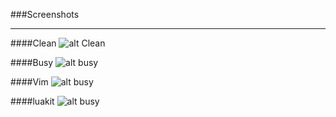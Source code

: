 ###Screenshots

----

####Clean
![alt Clean](https://raw.github.com/mohabaks/dotfiles/master/images/clean.png)

####Busy
![alt busy](https://raw.github.com/mohabaks/dotfiles/master/images/busy.png)

####Vim
![alt busy](https://raw.github.com/mohabaks/dotfiles/master/images/code.png)

####luakit
![alt busy](https://raw.github.com/mohabaks/dotfiles/master/images/browser.png)
